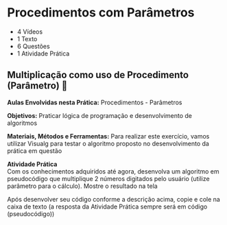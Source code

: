 # Procedimentos com Parâmetros
- 4 Vídeos
- 1 Texto
- 6 Questões
- 1 Atividade Prática

## Multiplicação como uso de Procedimento (Parâmetro) 📝
**Aulas Envolvidas nesta Prática:** Procedimentos - Parâmetros

**Objetivos:** Praticar lógica de programação e desenvolvimento de algoritmos

**Materiais, Métodos e Ferramentas:** Para realizar este exercício, vamos utilizar Visualg para testar o algoritmo proposto no desenvolvimento da prática em questão

**Atividade Prática**<br>
Com os conhecimentos adquiridos até agora, desenvolva um algoritmo em pseudocódigo que multiplique 2 números digitados pelo usuário (utilize parâmetro para o cálculo). Mostre o resultado na tela

Após desenvolver seu código conforme a descrição acima, copie e cole na caixa de texto (a resposta da Atividade Prática sempre será em código (pseudocódigo))